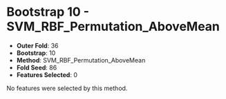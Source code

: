 # Bootstrap 10 - SVM_RBF_Permutation_AboveMean

- **Outer Fold**: 36
- **Bootstrap**: 10
- **Method**: SVM_RBF_Permutation_AboveMean
- **Fold Seed**: 86
- **Features Selected**: 0

No features were selected by this method.
